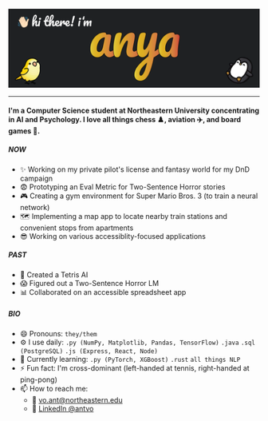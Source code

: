 ![](images/GithubBanner.png)

<!-- ### Hi there 👋 -->
---
#### I'm a Computer Science student at Northeastern University concentrating in AI and Psychology. I love all things chess ♟️, aviation ✈️, and board games 🎲.

##### NOW
- ✨ Working on my private pilot's license and fantasy world for my DnD campaign
- 😨 Prototyping an Eval Metric for Two-Sentence Horror stories
- 🎮 Creating a gym environment for Super Mario Bros. 3 (to train a neural network)
- 🗺️ Implementing a map app to locate nearby train stations and convenient stops from apartments
- 😎 Working on various accessiblity-focused applications

##### PAST
- 🚧 Created a Tetris AI
- 😱 Figured out a Two-Sentence Horror LM
- 📊 Collaborated on an accessible spreadsheet app

##### BIO
- 😄 Pronouns: `they/them`
- ⚙️ I use daily: `.py (NumPy, Matplotlib, Pandas, TensorFlow)` `.java` `.sql (PostgreSQL)` `.js (Express, React, Node)`
- 🧠 Currently learning: `.py (PyTorch, XGBoost)` `.rust` `all things NLP`
- ⚡️ Fun fact: I'm cross-dominant (left-handed at tennis, right-handed at ping-pong)
- 📫 How to reach me: 
  - 📧 <vo.ant@northeastern.edu>
  - 💼 [LinkedIn @antvo](https://www.linkedin.com/in/antvo/)

<!--
**AntVo2448/AntVo2448** is a ✨ _special_ ✨ repository because its `README.md` (this file) appears on your GitHub profile.

Here are some ideas to get you started:

- 🔭 I’m currently working on ...
- 🌱 I’m currently learning ...
- 👯 I’m looking to collaborate on ...
- 🤔 I’m looking for help with ...
- 💬 Ask me about ...
- 📫 How to reach me: ...
- 😄 Pronouns: ...
- ⚡ Fun fact: ...
-->
